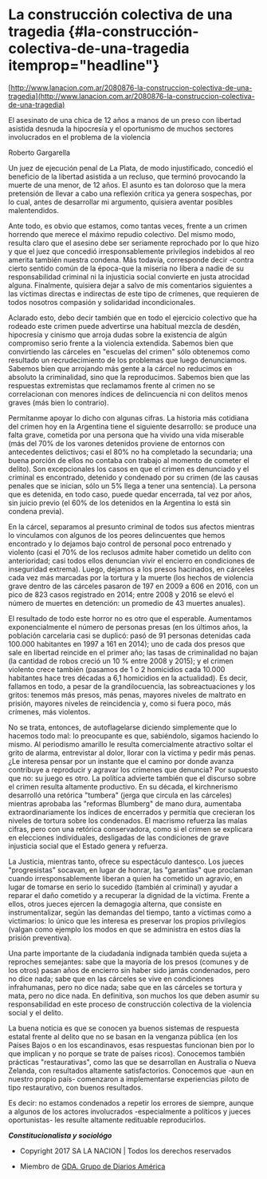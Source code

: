 La construcción colectiva de una tragedia {#la-construcción-colectiva-de-una-tragedia itemprop="headline"}
=========================================

[http://www.lanacion.com.ar/2080876-la-construccion-colectiva-de-una-tragedia](http://www.lanacion.com.ar/2080876-la-construccion-colectiva-de-una-tragedia)

El asesinato de una chica de 12 años a manos de un preso con libertad
asistida desnuda la hipocresía y el oportunismo de muchos sectores
involucrados en el problema de la violencia

Roberto Gargarella

Un juez de ejecución penal de La Plata, de modo injustificado, concedió
el beneficio de la libertad asistida a un recluso, que terminó
provocando la muerte de una menor, de 12 años. El asunto es tan doloroso
que la mera pretensión de llevar a cabo una reflexión crítica ya genera
sospechas, por lo cual, antes de desarrollar mi argumento, quisiera
aventar posibles malentendidos.

Ante todo, es obvio que estamos, como tantas veces, frente a un crimen
horrendo que merece el máximo repudio colectivo. Del mismo modo, resulta
claro que el asesino debe ser seriamente reprochado por lo que hizo y
que el juez que concedió irresponsablemente privilegios indebidos al reo
amerita también nuestra condena. Más todavía, corresponde decir -contra
cierto sentido común de la época-que la miseria no libera a nadie de su
responsabilidad criminal ni la injusticia social convierte en justa
atrocidad alguna. Finalmente, quisiera dejar a salvo de mis comentarios
siguientes a las víctimas directas e indirectas de este tipo de
crímenes, que requieren de todos nosotros compasión y solidaridad
incondicionales.

Aclarado esto, debo decir también que en todo el ejercicio colectivo que
ha rodeado este crimen puede advertirse una habitual mezcla de desdén,
hipocresía y cinismo que arroja dudas sobre la existencia de algún
compromiso serio frente a la violencia extendida. Sabemos bien que
convirtiendo las cárceles en "escuelas del crimen" sólo obtenemos como
resultado un recrudecimiento de los problemas que luego denunciamos.
Sabemos bien que arrojando más gente a la cárcel no reducimos en
absoluto la criminalidad, sino que la reproducimos. Sabemos bien que las
respuestas extremistas que reclamamos frente al crimen no se
correlacionan con menores índices de delincuencia ni con delitos menos
graves (más bien lo contrario).

Permítanme apoyar lo dicho con algunas cifras. La historia más cotidiana
del crimen hoy en la Argentina tiene el siguiente desarrollo: se produce
una falta grave, cometida por una persona que ha vivido una vida
miserable (más del 70% de los varones detenidos proviene de entornos con
antecedentes delictivos; casi el 80% no ha completado la secundaria; una
buena porción de ellos no contaba con trabajo al momento de cometer el
delito). Son excepcionales los casos en que el crimen es denunciado y el
criminal es encontrado, detenido y condenado por su crimen (de las
causas penales que se inician, sólo un 5% llega a tener una sentencia).
La persona que es detenida, en todo caso, puede quedar encerrada, tal
vez por años, sin juicio previo (el 60% de los detenidos en la Argentina
lo está sin condena previa).

En la cárcel, separamos al presunto criminal de todos sus afectos
mientras lo vinculamos con algunos de los peores delincuentes que hemos
encontrado y lo dejamos bajo control de personal poco entrenado y
violento (casi el 70% de los reclusos admite haber cometido un delito
con anterioridad; casi todos ellos denuncian vivir el encierro en
condiciones de inseguridad extrema). Luego, dejamos a los presos
hacinados, en cárceles cada vez más marcadas por la tortura y la muerte
(los hechos de violencia grave dentro de las cárceles pasaron de 197 en
2009 a 606 en 2016, con un pico de 823 casos registrado en 2014; entre
2008 y 2016 se elevó el número de muertes en detención: un promedio de
43 muertes anuales).

El resultado de todo este horror no es otro que el esperable. Aumentamos
exponencialmente el número de personas presas (en los últimos años, la
población carcelaria casi se duplicó: pasó de 91 personas detenidas cada
100.000 habitantes en 1997 a 161 en 2014); uno de cada dos presos que
sale en libertad reincide en el primer año; las tasas de criminalidad no
bajan (la cantidad de robos creció un 10 % entre 2008 y 2015); y el
crimen violento crece también (pasamos de 1 o 2 homicidios cada 10.000
habitantes hace tres décadas a 6,1 homicidios en la actualidad). Es
decir, fallamos en todo, a pesar de la grandilocuencia, las
sobreactuaciones y los gritos: tenemos más presos, más penas, mayores
niveles de maltrato en prisión, mayores niveles de reincidencia y, como
si fuera poco, más crímenes, más violentos.

No se trata, entonces, de autoflagelarse diciendo simplemente que lo
hacemos todo mal: lo preocupante es que, sabiéndolo, sigamos haciendo lo
mismo. Al periodismo amarillo le resulta comercialmente atractivo soltar
el grito de alarma, entrevistar al dolor, llorar con la víctima y pedir
más penas. ¿Le interesa pensar por un instante que el camino por donde
avanza contribuye a reproducir y agravar los crímenes que denuncia? Por
supuesto que no: su juego es otro. La política advierte también que el
discurso sobre el crimen resulta altamente productivo. En su década, el
kirchnerismo desarrolló una retórica "tumbera" (jerga que circula en las
cárceles) mientras aprobaba las "reformas Blumberg" de mano dura,
aumentaba extraordinariamente los índices de encerrados y permitía que
crecieran los niveles de tortura sobre los condenados. El macrismo
refuerza las malas cifras, pero con una retórica conservadora, como si
el crimen se explicara en elecciones individuales, desligadas de las
condiciones de grave injusticia social que el Estado genera y refuerza.

La Justicia, mientras tanto, ofrece su espectáculo dantesco. Los jueces
"progresistas" socavan, en lugar de honrar, las "garantías" que
proclaman cuando irresponsablemente liberan a quien ha cometido un
agravio, en lugar de tomarse en serio lo sucedido (también al criminal)
y ayudar a reparar el daño cometido y a recuperar la dignidad de la
víctima. Frente a ellos, otros jueces ejercen la demagogia alterna, que
consiste en instrumentalizar, según las demandas del tiempo, tanto a
víctimas como a victimarios: lo único que les interesa es preservar los
propios privilegios (valgan como ejemplo los modos en que se administra
en estos días la prisión preventiva).

Una parte importante de la ciudadanía indignada también queda sujeta a
reproches semejantes: sabe que la mayoría de los presos (comunes y de
los otros) pasan años de encierro sin haber sido jamás condenados, pero
no dice nada; sabe que en las cárceles se vive en condiciones
infrahumanas, pero no dice nada; sabe que en las cárceles se tortura y
mata, pero no dice nada. En definitiva, son muchos los que deben asumir
su responsabilidad en este proceso de construcción colectiva de la
violencia social y el delito.

La buena noticia es que se conocen ya buenos sistemas de respuesta
estatal frente al delito que no se basan en la venganza pública (en los
Países Bajos o en los escandinavos, esas respuestas funcionan bien por
lo que implican y no porque se trate de países ricos). Conocemos también
prácticas "restaurativas", como las que se desarrollan en Australia o
Nueva Zelanda, con resultados altamente satisfactorios. Conocemos que
-aun en nuestro propio país- comenzaron a implementarse experiencias
piloto de tipo restaurativo, con buenos resultados.

Es decir: no estamos condenados a repetir los errores de siempre, aunque
a algunos de los actores involucrados -especialmente a políticos y
jueces oportunistas- les resulte altamente redituable reproducirlos.

***Constitucionalista y sociológo***

-   Copyright 2017 SA LA NACION | Todos los derechos reservados

-   Miembro de [GDA. Grupo de Diarios América](http://www.bbcmundo.com "BBC MUNDO")

